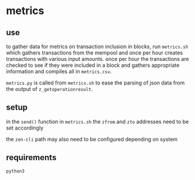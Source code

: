 # metrics

## use
to gather data for metrics on transaction inclusion in blocks, run `metrics.sh`
which gathers transactions from the mempool and once per hour creates transactions
with various input amounts. once per hour the transactions are checked to see if
they were included in a block and gathers appropriate information and  compiles
all in `metrics.csv`.

`metrics.py` is called from `metrics.sh` to ease the parsing of json data from
the output of `z_getoperationresult`.

## setup
in the `send()` function in `metrics.sh` the `zfrom` and `zto` addresses need to
be set accordingly

the `zen-cli` path may also need to be configured depending on system

## requirements
`python3`
